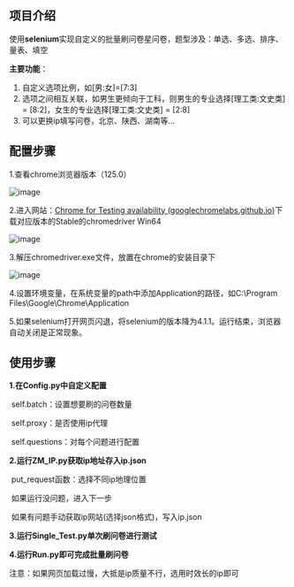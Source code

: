 ## 项目介绍

使用**selenium**实现自定义的批量刷问卷星问卷，题型涉及：单选、多选、排序、量表、填空

**主要功能**：

1. 自定义选项比例，如[男:女]=[7:3]
2. 选项之间相互关联，如男生更倾向于工科，则男生的专业选择[理工类:文史类] = [8:2]，女生的专业选择[理工类:文史类] = [2:8]
3. 可以更换ip填写问卷，北京、陕西、湖南等...

## 配置步骤

1.查看chrome浏览器版本（125.0）

![image](https://github.com/paipaix1/WJX_Script/assets/156734592/901997b7-320b-4bac-a82e-32dbf48addcd)


2.进入网站：[Chrome for Testing availability (googlechromelabs.github.io)](https://googlechromelabs.github.io/chrome-for-testing/)下载对应版本的Stable的chromedriver Win64

![image](https://github.com/paipaix1/WJX_Script/assets/156734592/1fc5dcb0-2cb2-41f3-abfd-d90c88a6e38b)


3.解压chromedriver.exe文件，放置在chrome的安装目录下

![image](https://github.com/paipaix1/WJX_Script/assets/156734592/b5de895e-6180-410d-b325-5120635f60ff)


4.设置环境变量，在系统变量的path中添加Application的路径，如C:\Program Files\Google\Chrome\Application

5.如果selenium打开网页闪退，将selenium的版本降为4.1.1。运行结束，浏览器自动关闭是正常现象。

## **使用步骤**

**1.在Config.py中自定义配置**

​	self.batch：设置想要刷的问卷数量

​	self.proxy：是否使用ip代理

​	self.questions：对每个问题进行配置

**2.运行ZM_IP.py获取ip地址存入ip.json**

​	put_request函数：选择不同ip地理位置

​	如果运行没问题，进入下一步

​	如果有问题手动获取ip网站(选择json格式)，写入ip.json

**3.运行Single_Test.py单次刷问卷进行测试**

**4.运行Run.py即可完成批量刷问卷**

注意：如果网页加载过慢，大抵是ip质量不行，选用时效长的ip即可
